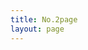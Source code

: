 ```yaml
---
title: No.2page
layout: page
---
```

<script setup>
import { useData } from "vitepress";
const { theme } = useData();
const page = theme.value.page;
const posts = theme.value.posts.slice(7,14);
</script>

<Page :posts="posts" :pageConfig="page" :pageCurrent="2" :pageTotal="2" :index="false" :pageMax="page?.max || 5" :pinned="page?.pinned || '[pin]'"/>